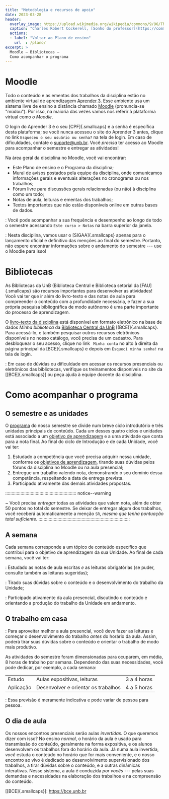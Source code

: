 ```yaml
---
title: "Metodologia e recursos de apoio"
date: 2023-03-28
header:
  overlay_image: https://upload.wikimedia.org/wikipedia/commons/9/96/The_Professor%27s_Dream_(1848).jpeg
  caption: "Charles Robert Cockerell, [Sonho do professor](https://commons.wikimedia.org/wiki/File:The_Professor's_Dream_(1848).jpeg), 1848"
  actions:
  - label: "Voltar ao Plano de ensino"
    url  : /plano/
excerpt: >
  Moodle – Bibliotecas –
  Como acompanhar o programa
---
```


# <i class="ai ai-moodle"></i> Moodle #

Todo o conteúdo e as ementas dos trabalhos da disciplina estão no
ambiente virtual de
aprendizagem [Aprender 3][]. Esse ambiente usa um sistema livre de
ensino a distância chamado [Moodle](https://moodle.org) (pronuncia-se
"múdou"). Por isso, na maioria das vezes vamos nos referir à plataforma
virtual como *o Moodle*.

O login do Aprender 3 é o seu [CPF]{.smallcaps} e a senha é específica
desta plataforma; se você nunca acessou o site do Aprender 3 antes,
clique no link `Esqueceu o seu usuário ou senha?` na tela de login. Em
caso de dificuldades, contate o [suporte\@unb.br][]. Você *precisa* ter
acesso ao Moodle para acompanhar o semestre e entregar as atividades!

Na área geral da disciplina no Moodle, você vai encontrar:

- Este Plano de ensino e o Programa da disciplina;
- Mural de avisos postados pela equipe da disciplina, onde comunicamos
  informações gerais e eventuais alterações no cronograma ou nos
  trabalhos;
- Fórum livre para discussões gerais relacionadas (ou não) à disciplina
  como um todo;
- Notas de aula, leituras e ementas dos trabalhos;
- Textos importantes que não estão disponíveis online em outras bases de
  dados.

<i class="fas fa-award"></i>

: Você pode
acompanhar a sua frequência e desempenho ao longo de todo o semestre
acessando `Este curso > Notas` na barra superior da janela.

<i class="fas fa-exclamation-circle"></i>

: Nesta disciplina, vamos usar o [SIGAA]{.smallcaps} apenas para o
lançamento oficial e definitivo das menções ao final do semestre.
Portanto, não espere encontrar informações sobre o andamento do semestre
--- use o Moodle para isso!

# Bibliotecas #

As Bibliotecas da UnB (Biblioteca Central e Biblioteca setorial da
[FAU]{.smallcaps} são recursos importantes para desenvolver as
atividades!
Você vai ter que ir além do livro-texto e das notas de aula para
compreender o conteúdo com a profundidade necessária, e fazer a sua
própria pesquisa bibliográfica de modo autônomo é uma parte importante
do processo de aprendizagem.

O [livro-texto da disciplina](bibliografia.md) está disponível em
formato eletrônico na base de dados *Minha biblioteca* da [Biblioteca
Central da UnB](https://bce.unb.br) [(BCE)]{.smallcaps}. Para acessá-lo,
e também pesquisar outros recursos eletrônicos disponíveis no nosso
catálogo, você precisa de um cadastro. Para desbloquear o seu acesso,
clique no link <i class="fas fa-user"></i> `Minha conta` no alto à
direita da página principal da [BCE]{.smallcaps} e depois em `Esqueci
minha senha!` na tela de login.

<i class="fas fa-question-circle"></i>

: Em caso de dúvidas ou dificuldade em acessar os recursos presenciais
  ou eletrônicos das bibliotecas, verifique os treinamentos disponíveis
  no site da [[BCE]{.smallcaps}] ou peça ajuda à equipe docente da
  disciplina.

# Como acompanhar o programa #

## O semestre e as unidades ##

O [programa](/programa/) do nosso semestre se divide num breve ciclo
introdutório e três unidades principais de conteúdo. Cada um desses
quatro ciclos e unidades está associado a um
[objetivo de aprendizagem](objetivos.md) e a uma atividade que conta
para a nota final. Ao final do ciclo de Introdução e de cada
Unidade, você vai ter:

1. Estudado a competência que você precisa adquirir nessa unidade,
   conforme os [objetivos de aprendizagem](objetivos.md),
   tirando suas dúvidas pelos fóruns da disciplina no Moodle ou na
   aula presencial;
2. Entregue um trabalho valendo nota, demonstrando o seu domínio dessa
   competência, respeitando a data de entrega prevista.
3. Participado ativamente das demais atividades propostas.

:::::::::::::::::::::::::::::::::::::::::::::::::::::::: notice--warning
<i class="fas fa-exclamation-triangle"></i>

~ Você precisa *entregar* todas as atividades que valem nota,
  além de obter 50 pontos no total do semestre. Se deixar de entregar
  algum dos trabalhos, você receberá automaticamente a menção `SR`,
  *mesmo que tenha pontuação total suficiente*.
::::::::::::::::::::::::::::::::::::::::::::::::::::::::::::::::::::::::

## A semana ##

<!--
   -A semana é o nosso bloco
   -mínimo de trabalho: o conteúdo, o controle de frequência e a entrega de
   -atividades, por exemplo, são programados *por semana* e não por *dia* de
   -aula.
   -->

Cada semana corresponde a um tópico de conteúdo específico que contribui
para o objetivo de aprendizagem da sua Unidade.
Ao final de cada semana, você vai ter:

<i class="fas fa-book-reader"></i>

: Estudado as notas de aula escritas *e* as leituras obrigatórias (se
  puder, consulte também as leituras sugeridas);

<i class="fas fa-comments"></i>

: Tirado suas dúvidas sobre o conteúdo e o desenvolvimento do trabalho
  da Unidade;

<i class="fas fa-chalkboard-teacher"></i>

: Participado ativamente da aula presencial, discutindo o conteúdo e
  orientando a produção do trabalho da Unidade em andamento.

## O trabalho em casa ##

<i class="fas fa-calendar-check"></i>

: Para aproveitar melhor a aula presencial, você deve fazer as leituras
  e começar o desenvolvimento do trabalho *antes* do horário da aula.
  Assim, poderá tirar suas dúvidas sobre o conteúdo e orientar o
  trabalho de modo mais produtivo.

As atividades do semestre foram dimensionadas para ocuparem, em média, 8
horas de trabalho por semana. Dependendo das suas necessidades, você pode
dedicar, por exemplo, a cada semana:

|           |                                     |             |
|-----------|-------------------------------------|-------------|
| Estudo    | Aulas expositivas, leituras         | 3 a 4 horas |
| Aplicação | Desenvolver e orientar os trabalhos | 4 a 5 horas |

<i class="fas fa-exclamation-triangle"></i> 

: Essa previsão é meramente indicativa e pode variar de pessoa para pessoa.

## O dia de aula ##

Os nossos encontros presenciais serão aulas *invertidas*. O
que queremos dizer com isso? No ensino *normal*, o horário da aula é
usado para transmissão do conteúdo, geralmente na forma expositiva, e os
alunos desenvolvem os trabalhos fora do horário da aula. Já numa aula
invertida, *você* estuda o conteúdo no horário que for mais
conveniente, e o nosso encontro ao vivo é dedicado ao desenvolvimento
supervisionado dos trabalhos, a tirar dúvidas sobre o conteúdo, e a
outras dinâmicas interativas. Nesse sistema, a aula é conduzida *por
vocês* --- pelas suas demandas e necessidades na elaboração dos
trabalhos e na compreensão do conteúdo.

[Aprender 3]: https://aprender3.unb.br/course/view.php?id=8552

[suporte\@unb.br]: mailto:suporte@unb.br

[Sistema Integrado de Gestão Acadêmica]: https://sig.unb.br/sigaa/

[[BCE]{.smallcaps}]: https://bce.unb.br

